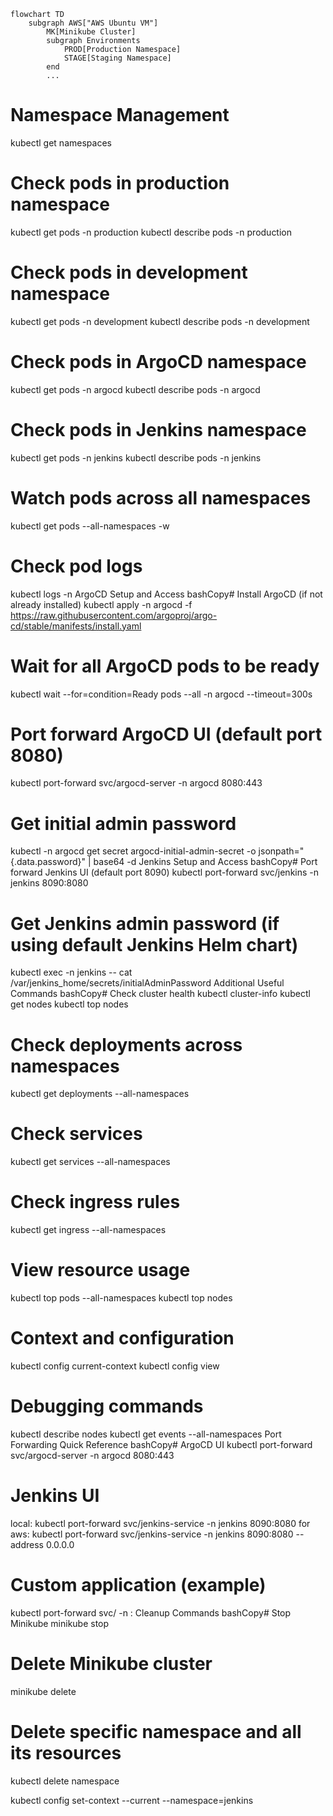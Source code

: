 ```mermaid
flowchart TD
    subgraph AWS["AWS Ubuntu VM"]
        MK[Minikube Cluster]
        subgraph Environments
            PROD[Production Namespace]
            STAGE[Staging Namespace]
        end
        ...
```
# Namespace Management

kubectl get namespaces

# Check pods in production namespace

kubectl get pods -n production
kubectl describe pods -n production

# Check pods in development namespace

kubectl get pods -n development
kubectl describe pods -n development

# Check pods in ArgoCD namespace

kubectl get pods -n argocd
kubectl describe pods -n argocd

# Check pods in Jenkins namespace

kubectl get pods -n jenkins
kubectl describe pods -n jenkins

# Watch pods across all namespaces

kubectl get pods --all-namespaces -w

# Check pod logs

kubectl logs <pod-name> -n <namespace>
ArgoCD Setup and Access
bashCopy# Install ArgoCD (if not already installed)
kubectl apply -n argocd -f https://raw.githubusercontent.com/argoproj/argo-cd/stable/manifests/install.yaml

# Wait for all ArgoCD pods to be ready

kubectl wait --for=condition=Ready pods --all -n argocd --timeout=300s

# Port forward ArgoCD UI (default port 8080)

kubectl port-forward svc/argocd-server -n argocd 8080:443

# Get initial admin password

kubectl -n argocd get secret argocd-initial-admin-secret -o jsonpath="{.data.password}" | base64 -d
Jenkins Setup and Access
bashCopy# Port forward Jenkins UI (default port 8090)
kubectl port-forward svc/jenkins -n jenkins 8090:8080

# Get Jenkins admin password (if using default Jenkins Helm chart)

kubectl exec -n jenkins <jenkins-pod-name> -- cat /var/jenkins_home/secrets/initialAdminPassword
Additional Useful Commands
bashCopy# Check cluster health
kubectl cluster-info
kubectl get nodes
kubectl top nodes

# Check deployments across namespaces

kubectl get deployments --all-namespaces

# Check services

kubectl get services --all-namespaces

# Check ingress rules

kubectl get ingress --all-namespaces

# View resource usage

kubectl top pods --all-namespaces
kubectl top nodes

# Context and configuration

kubectl config current-context
kubectl config view

# Debugging commands

kubectl describe nodes
kubectl get events --all-namespaces
Port Forwarding Quick Reference
bashCopy# ArgoCD UI
kubectl port-forward svc/argocd-server -n argocd 8080:443

# Jenkins UI

local: kubectl port-forward svc/jenkins-service -n jenkins 8090:8080
for aws: kubectl port-forward svc/jenkins-service -n jenkins 8090:8080 --address 0.0.0.0

# Custom application (example)

kubectl port-forward svc/<service-name> -n <namespace> <local-port>:<service-port>
Cleanup Commands
bashCopy# Stop Minikube
minikube stop

# Delete Minikube cluster

minikube delete

# Delete specific namespace and all its resources

kubectl delete namespace <namespace-name>

kubectl config set-context --current --namespace=jenkins
